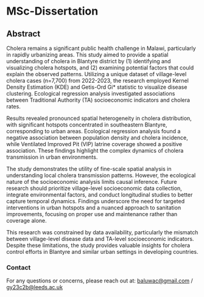 # MSc-Dissertation
## Abstract
Cholera remains a significant public health challenge in Malawi, particularly in rapidly urbanizing areas. This study aimed to provide a spatial understanding of cholera in Blantyre district by (1) identifying and visualizing cholera hotspots, and (2) examining potential factors that could explain the observed patterns. Utilizing a unique dataset of village-level cholera cases (n=7,700) from 2022-2023, the research employed Kernel Density Estimation (KDE) and Getis-Ord Gi* statistic to visualize disease clustering. Ecological regression analysis investigated associations between Traditional Authority (TA) socioeconomic indicators and cholera rates.

Results revealed pronounced spatial heterogeneity in cholera distribution, with significant hotspots concentrated in southeastern Blantyre, corresponding to urban areas. Ecological regression analysis found a negative association between population density and cholera incidence, while Ventilated Improved Pit (VIP) latrine coverage showed a positive association. These findings highlight the complex dynamics of cholera transmission in urban environments.

The study demonstrates the utility of fine-scale spatial analysis in understanding local cholera transmission patterns. However, the ecological nature of the socioeconomic analysis limits causal inference. Future research should prioritize village-level socioeconomic data collection, integrate environmental factors, and conduct longitudinal studies to better capture temporal dynamics. Findings underscore the need for targeted interventions in urban hotspots and a nuanced approach to sanitation improvements, focusing on proper use and maintenance rather than coverage alone.

This research was constrained by data availability, particularly the mismatch between village-level disease data and TA-level socioeconomic indicators. Despite these limitations, the study provides valuable insights for cholera control efforts in Blantyre and similar urban settings in developing countries. 

### Contact
For any questions or concerns, please reach out at: baluwac@gmail.com / gy23c2b@leeds.ac.uk
